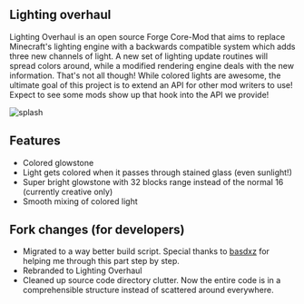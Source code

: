 ## Lighting overhaul
Lighting Overhaul is an open source Forge Core-Mod that aims to replace Minecraft's lighting engine with a backwards compatible system which adds three new channels of light.  A new set of lighting update routines will spread colors around, while a modified rendering engine deals with the new information.  That's not all though!  While colored lights are awesome, the ultimate goal of this project is to extend an API for other mod writers to use!  Expect to see some mods show up that hook into the API we provide!

![splash](http://i.imgur.com/JszmQ0h.png "Minecraft Forge 1.7.10")

## Features
- Colored glowstone
- Light gets colored when it passes through stained glass (even sunlight!)
- Super bright glowstone with 32 blocks range instead of the normal 16 (currently creative only)
- Smooth mixing of colored light

## Fork changes (for developers)
- Migrated to a way better build script. Special thanks to [basdxz](https://github.com/basdxz) for helping me through this part step by step.
- Rebranded to Lighting Overhaul
- Cleaned up source code directory clutter. Now the entire code is in a comprehensible structure instead of scattered around everywhere.
